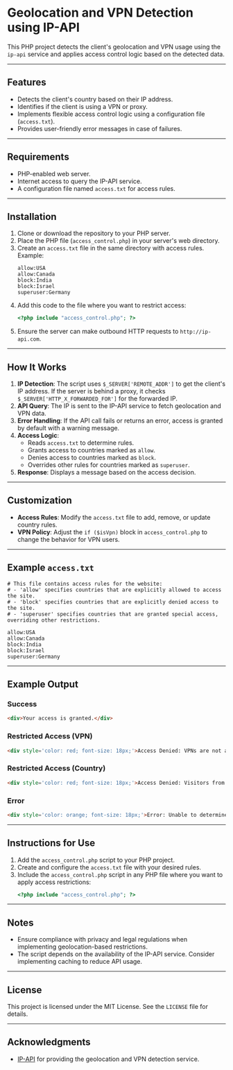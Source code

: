 # Geolocation and VPN Detection using IP-API

This PHP project detects the client's geolocation and VPN usage using the `ip-api` service and applies access control logic based on the detected data.

---

## Features
- Detects the client's country based on their IP address.
- Identifies if the client is using a VPN or proxy.
- Implements flexible access control logic using a configuration file (`access.txt`).
- Provides user-friendly error messages in case of failures.

---

## Requirements
- PHP-enabled web server.
- Internet access to query the IP-API service.
- A configuration file named `access.txt` for access rules.

---

## Installation
1. Clone or download the repository to your PHP server.
2. Place the PHP file (`access_control.php`) in your server's web directory.
3. Create an `access.txt` file in the same directory with access rules. Example:
   ```
   allow:USA
   allow:Canada
   block:India
   block:Israel
   superuser:Germany
   ```
4. Add this code to the file where you want to restrict access:
   ```php
   <?php include "access_control.php"; ?>
   ```
5. Ensure the server can make outbound HTTP requests to `http://ip-api.com`.

---

## How It Works
1. **IP Detection**: The script uses `$_SERVER['REMOTE_ADDR']` to get the client's IP address. If the server is behind a proxy, it checks `$_SERVER['HTTP_X_FORWARDED_FOR']` for the forwarded IP.
2. **API Query**: The IP is sent to the IP-API service to fetch geolocation and VPN data.
3. **Error Handling**: If the API call fails or returns an error, access is granted by default with a warning message.
4. **Access Logic**:
   - Reads `access.txt` to determine rules.
   - Grants access to countries marked as `allow`.
   - Denies access to countries marked as `block`.
   - Overrides other rules for countries marked as `superuser`.
5. **Response**: Displays a message based on the access decision.

---

## Customization
- **Access Rules**:
  Modify the `access.txt` file to add, remove, or update country rules.
- **VPN Policy**:
  Adjust the `if ($isVpn)` block in `access_control.php` to change the behavior for VPN users.

---

## Example `access.txt`
```plaintext
# This file contains access rules for the website:
# - 'allow' specifies countries that are explicitly allowed to access the site.
# - 'block' specifies countries that are explicitly denied access to the site.
# - 'superuser' specifies countries that are granted special access, overriding other restrictions.

allow:USA
allow:Canada
block:India
block:Israel
superuser:Germany
```

---

## Example Output
### Success
```html
<div>Your access is granted.</div>
```
### Restricted Access (VPN)
```html
<div style='color: red; font-size: 18px;'>Access Denied: VPNs are not allowed on this website.</div>
```
### Restricted Access (Country)
```html
<div style='color: red; font-size: 18px;'>Access Denied: Visitors from India are restricted from accessing this website.</div>
```
### Error
```html
<div style='color: orange; font-size: 18px;'>Error: Unable to determine your location. Access granted by default.</div>
```

---

## Instructions for Use
1. Add the `access_control.php` script to your PHP project.
2. Create and configure the `access.txt` file with your desired rules.
3. Include the `access_control.php` script in any PHP file where you want to apply access restrictions:
   ```php
   <?php include "access_control.php"; ?>
   ```

---

## Notes
- Ensure compliance with privacy and legal regulations when implementing geolocation-based restrictions.
- The script depends on the availability of the IP-API service. Consider implementing caching to reduce API usage.

---

## License
This project is licensed under the MIT License. See the `LICENSE` file for details.

---

## Acknowledgments
- [IP-API](http://ip-api.com) for providing the geolocation and VPN detection service.

